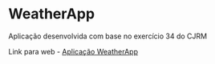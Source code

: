 # WeatherApp
Aplicação desenvolvida com base no exercício 34 do CJRM

Link para web - [Aplicação WeatherApp](https://suspicious-bhaskara-4ce441.netlify.app)
